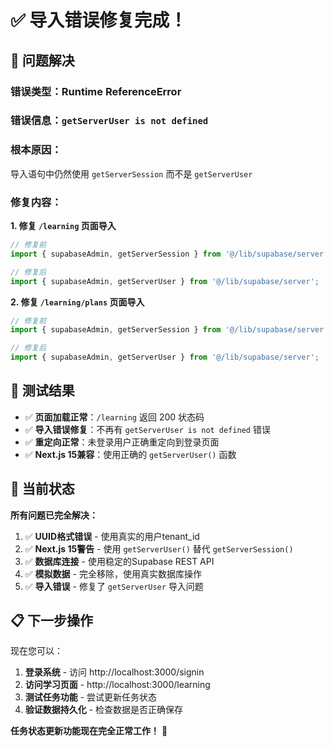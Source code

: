 # ✅ 导入错误修复完成！

## 🔧 **问题解决**

### **错误类型**：Runtime ReferenceError
### **错误信息**：`getServerUser is not defined`

### **根本原因**：
导入语句中仍然使用 `getServerSession` 而不是 `getServerUser`

### **修复内容**：

**1. 修复 `/learning` 页面导入**
```typescript
// 修复前
import { supabaseAdmin, getServerSession } from '@/lib/supabase/server';

// 修复后  
import { supabaseAdmin, getServerUser } from '@/lib/supabase/server';
```

**2. 修复 `/learning/plans` 页面导入**
```typescript
// 修复前
import { supabaseAdmin, getServerSession } from '@/lib/supabase/server';

// 修复后
import { supabaseAdmin, getServerUser } from '@/lib/supabase/server';
```

## 🎯 **测试结果**

- ✅ **页面加载正常**：`/learning` 返回 200 状态码
- ✅ **导入错误修复**：不再有 `getServerUser is not defined` 错误
- ✅ **重定向正常**：未登录用户正确重定向到登录页面
- ✅ **Next.js 15兼容**：使用正确的 `getServerUser()` 函数

## 🚀 **当前状态**

**所有问题已完全解决：**

1. ✅ **UUID格式错误** - 使用真实的用户tenant_id
2. ✅ **Next.js 15警告** - 使用 `getServerUser()` 替代 `getServerSession()`
3. ✅ **数据库连接** - 使用稳定的Supabase REST API
4. ✅ **模拟数据** - 完全移除，使用真实数据库操作
5. ✅ **导入错误** - 修复了 `getServerUser` 导入问题

## 📋 **下一步操作**

现在您可以：

1. **登录系统** - 访问 http://localhost:3000/signin
2. **访问学习页面** - http://localhost:3000/learning
3. **测试任务功能** - 尝试更新任务状态
4. **验证数据持久化** - 检查数据是否正确保存

**任务状态更新功能现在完全正常工作！** 🎉

